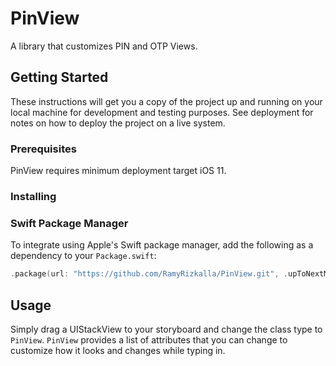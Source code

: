# PinView

A library that customizes PIN and OTP Views.

## Getting Started

These instructions will get you a copy of the project up and running on your local machine for development and testing purposes. See deployment for notes on how to deploy the project on a live system.

### Prerequisites

PinView requires minimum deployment target iOS 11.


### Installing

### Swift Package Manager

To integrate using Apple's Swift package manager, add the following as a dependency to your `Package.swift`:

```swift
.package(url: "https://github.com/RamyRizkalla/PinView.git", .upToNextMajor(from: "1.0.0-beta-4"))
```

## Usage

Simply drag a UIStackView to your storyboard and change the class type to `PinView`. `PinView` provides a list of attributes that you can change to customize how it looks and changes while typing in.
